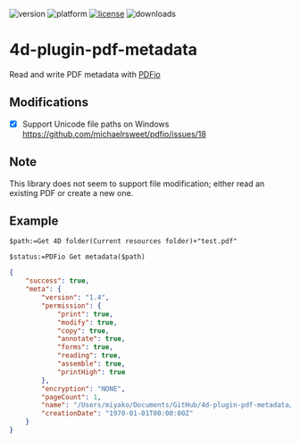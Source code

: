 ![version](https://img.shields.io/badge/version-19%2B-5682DF)
![platform](https://img.shields.io/static/v1?label=platform&message=mac-intel%20|%20mac-arm%20|%20win-64&color=blue)
[![license](https://img.shields.io/github/license/miyako/4d-plugin-pdf-metadata)](LICENSE)
![downloads](https://img.shields.io/github/downloads/miyako/4d-plugin-pdf-metadata/total)

# 4d-plugin-pdf-metadata
Read and write PDF metadata with [PDFio](https://github.com/michaelrsweet/pdfio)

## Modifications

- [x] Support Unicode file paths on Windows https://github.com/michaelrsweet/pdfio/issues/18

## Note

This library does not seem to support file modification; either read an existing PDF or create a new one.

## Example

```4d
$path:=Get 4D folder(Current resources folder)+"test.pdf"

$status:=PDFio Get metadata($path)
```

```json
{
	"success": true,
	"meta": {
		"version": "1.4",
		"permission": {
			"print": true,
			"modify": true,
			"copy": true,
			"annotate": true,
			"forms": true,
			"reading": true,
			"assemble": true,
			"printHigh": true
		},
		"encryption": "NONE",
		"pageCount": 1,
		"name": "/Users/miyako/Documents/GitHub/4d-plugin-pdf-metadata/pdfio/test/Resources/test.pdf",
		"creationDate": "1970-01-01T00:00:00Z"
	}
}
```
